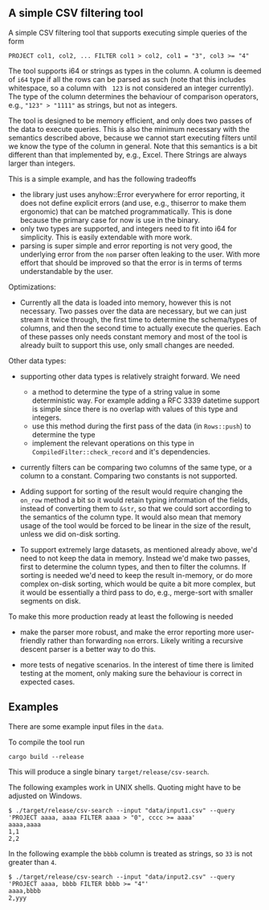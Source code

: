 ## A simple CSV filtering tool

A simple CSV filtering tool that supports executing simple queries of the form

```
PROJECT col1, col2, ... FILTER col1 > col2, col1 = "3", col3 >= "4"
```

The tool supports i64 or strings as types in the column. A column is deemed of
`i64` type if all the rows can be parsed as such (note that this includes
whitespace, so a column with ` 123` is not considered an integer currently). The
type of the column determines the behaviour of comparison operators, e.g.,
`"123" > "1111"` as strings, but not as integers.

The tool is designed to be memory efficient, and only does two passes of the
data to execute queries. This is also the minimum necessary with the semantics
described above, because we cannot start executing filters until we know the
type of the column in general. Note that this semantics is a bit different than
that implemented by, e.g., Excel. There Strings are always larger than integers.

This is a simple example, and has the following tradeoffs
- the library just uses anyhow::Error everywhere for error reporting, it does
  not define explicit errors (and use, e.g., thiserror to make them ergonomic)
  that can be matched programmatically. This is done because the primary case
  for now is use in the binary.
- only two types are supported, and integers need to fit into i64 for
  simplicity. This is easily extendable with more work.
- parsing is super simple and error reporting is not very good, the underlying
  error from the `nom` parser often leaking to the user. With more effort that
  should be improved so that the error is in terms of terms understandable by
  the user.

Optimizations:
- Currently all the data is loaded into memory, however this is not necessary.
  Two passes over the data are necessary, but we can just stream it twice
  through, the first time to determine the schema/types of columns, and then the
  second time to actually execute the queries. Each of these passes only needs
  constant memory and most of the tool is already built to support this use,
  only small changes are needed.

Other data types:
- supporting other data types is relatively straight forward. We need
  - a method to determine the type of a string value in some deterministic way.
    For example adding a RFC 3339 datetime support is simple since there is no
    overlap with values of this type and integers.
  - use this method during the first pass of the data (in `Rows::push`) to
    determine the type
  - implement the relevant operations on this type in
    `CompiledFilter::check_record` and it's dependencies.

- currently filters can be comparing two columns of the same type, or a column
  to a constant. Comparing two constants is not supported.

- Adding support for sorting of the result would require changing the `on_row`
  method a bit so it would retain typing information of the fields, instead of
  converting them to `&str`, so that we could sort according to the semantics of
  the column type. It would also mean that memory usage of the tool would be
  forced to be linear in the size of the result, unless we did on-disk sorting.

- To support extremely large datasets, as mentioned already above, we'd need to
  not keep the data in memory. Instead we'd make two passes, first to determine
  the column types, and then to filter the columns. If sorting is needed we'd
  need to keep the result in-memory, or do more complex on-disk sorting, which
  would be quite a bit more complex, but it would be essentially a third pass
  to do, e.g., merge-sort with smaller segments on disk.

To make this more production ready at least the following is needed
- make the parser more robust, and make the error reporting more user-friendly
rather than forwarding `nom` errors. Likely writing a recursive descent parser
is a better way to do this.

- more tests of negative scenarios. In the interest of time there is limited
  testing at the moment, only making sure the behaviour is correct in expected
  cases.


## Examples

There are some example input files in the `data`.

To compile the tool run
```
cargo build --release
```

This will produce a single binary `target/release/csv-search`.

The following examples work in UNIX shells. Quoting might have to be adjusted on Windows.

```console
$ ./target/release/csv-search --input "data/input1.csv" --query 'PROJECT aaaa, aaaa FILTER aaaa > "0", cccc >= aaaa'
aaaa,aaaa
1,1
2,2
```

In the following example the `bbbb` column is treated as strings, so `33` is not
greater than `4`.
```console
$ ./target/release/csv-search --input "data/input2.csv" --query 'PROJECT aaaa, bbbb FILTER bbbb >= "4"'
aaaa,bbbb
2,yyy
```
